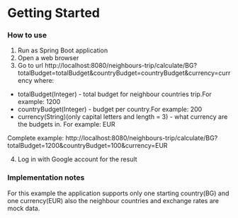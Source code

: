 # Getting Started

### How to use
1. Run as Spring Boot application
2. Open a web browser
3. Go to url http://localhost:8080/neighbours-trip/calculate/BG?totalBudget=totalBudget&countryBudget=countryBudget&currency=currency
where:
* totalBudget(Integer) - total budget for neighbour countries trip.For example: 1200
* countryBudget(Integer) - budget per country.For example: 200
* currency(String)(only capital letters and length = 3) - what currency are the budgets in. For example: EUR

Complete example:
http://localhost:8080/neighbours-trip/calculate/BG?totalBudget=1200&countryBudget=100&currency=EUR

4. Log in with Google account for the result
### Implementation notes
For this example the application supports only one starting country(BG) and one currency(EUR) also the neighbour countries and exchange rates are mock data.
